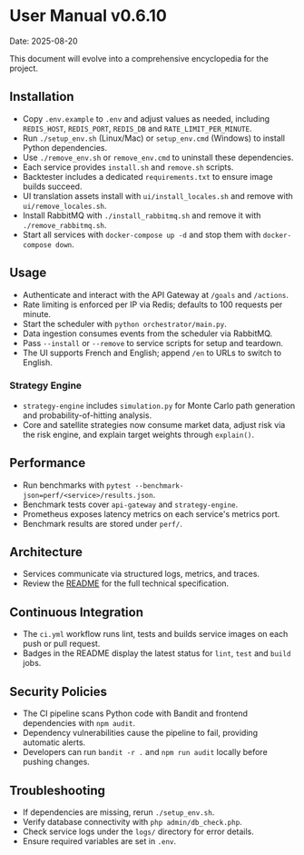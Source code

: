 # User Manual v0.6.10

Date: 2025-08-20

This document will evolve into a comprehensive encyclopedia for the project.

## Installation
- Copy `.env.example` to `.env` and adjust values as needed, including `REDIS_HOST`, `REDIS_PORT`, `REDIS_DB` and `RATE_LIMIT_PER_MINUTE`.
- Run `./setup_env.sh` (Linux/Mac) or `setup_env.cmd` (Windows) to install Python dependencies.
- Use `./remove_env.sh` or `remove_env.cmd` to uninstall these dependencies.
- Each service provides `install.sh` and `remove.sh` scripts.
- Backtester includes a dedicated `requirements.txt` to ensure image builds succeed.
- UI translation assets install with `ui/install_locales.sh` and remove with `ui/remove_locales.sh`.
- Install RabbitMQ with `./install_rabbitmq.sh` and remove it with `./remove_rabbitmq.sh`.
- Start all services with `docker-compose up -d` and stop them with `docker-compose down`.

## Usage
- Authenticate and interact with the API Gateway at `/goals` and `/actions`.
- Rate limiting is enforced per IP via Redis; defaults to 100 requests per minute.
- Start the scheduler with `python orchestrator/main.py`.
- Data ingestion consumes events from the scheduler via RabbitMQ.
- Pass `--install` or `--remove` to service scripts for setup and teardown.
- The UI supports French and English; append `/en` to URLs to switch to English.

### Strategy Engine
- `strategy-engine` includes `simulation.py` for Monte Carlo path generation and probability-of-hitting analysis.
- Core and satellite strategies now consume market data, adjust risk via the risk engine, and explain target weights through `explain()`.

## Performance
- Run benchmarks with `pytest --benchmark-json=perf/<service>/results.json`.
- Benchmark tests cover `api-gateway` and `strategy-engine`.
- Prometheus exposes latency metrics on each service's metrics port.
- Benchmark results are stored under `perf/`.

## Architecture
- Services communicate via structured logs, metrics, and traces.
- Review the [README](README.md#6-architecture-technique) for the full technical specification.

## Continuous Integration
- The `ci.yml` workflow runs lint, tests and builds service images on each push or pull request.
- Badges in the README display the latest status for `lint`, `test` and `build` jobs.

## Security Policies
- The CI pipeline scans Python code with Bandit and frontend dependencies with `npm audit`.
- Dependency vulnerabilities cause the pipeline to fail, providing automatic alerts.
- Developers can run `bandit -r .` and `npm run audit` locally before pushing changes.

## Troubleshooting
- If dependencies are missing, rerun `./setup_env.sh`.
- Verify database connectivity with `php admin/db_check.php`.
- Check service logs under the `logs/` directory for error details.
- Ensure required variables are set in `.env`.

